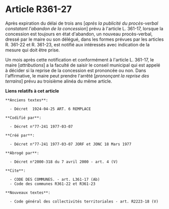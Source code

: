 # Article R361-27

Après expiration du délai de trois ans [*après la publicité du procès-verbal constatant l'abandon de la concession*] prévu à
l'article L. 361-17, lorsque la concession est toujours en état d'abandon, un nouveau procès-verbal, dressé par le maire ou
son délégué, dans les formes prévues par les articles R. 361-22 et R. 361-23, est notifié aux intéressés avec indication de
la mesure qui doit être prise.

Un mois après cette notification et conformément à l'article L. 361-17, le maire [*attributions*] a la faculté de saisir le
conseil municipal qui est appelé à décider si la reprise de la concession est prononcée ou non. Dans l'affirmative, le maire
peut prendre l'arrêté [*prononçant la reprise des terrains*] prévu au troisième alinéa du même article.

**Liens relatifs à cet article**

	**Anciens textes**:

	  - Décret  1924-04-25 ART. 6 REMPLACE

	**Codifié par**:

	  - Décret n°77-241 1977-03-07

	**Créé par**:

	  - Décret n°77-241 1977-03-07 JORF et JONC 18 Mars 1977

	**Abrogé par**:

	  - Décret n°2000-318 du 7 avril 2000 - art. 4 (V)

	**Cite**:

	  - CODE DES COMMUNES. - art. L361-17 (Ab)
	  - Code des communes R361-22 et R361-23

	**Nouveaux textes**:

	  - Code général des collectivités territoriales - art. R2223-18 (V)
